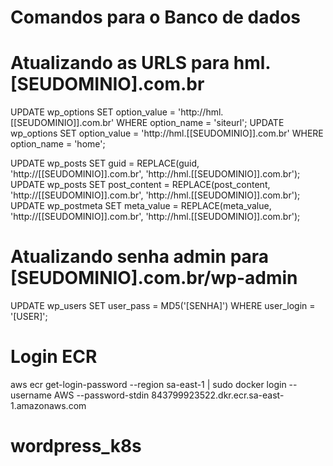# Comandos para o Banco de dados
# Atualizando as URLS para hml.[SEUDOMINIO].com.br
UPDATE wp_options SET option_value = 'http://hml.[[SEUDOMINIO]].com.br' WHERE option_name = 'siteurl';
UPDATE wp_options SET option_value = 'http://hml.[[SEUDOMINIO]].com.br' WHERE option_name = 'home';

UPDATE wp_posts SET guid = REPLACE(guid, 'http://[[SEUDOMINIO]].com.br', 'http://hml.[[SEUDOMINIO]].com.br');
UPDATE wp_posts SET post_content = REPLACE(post_content, 'http://[[SEUDOMINIO]].com.br', 'http://hml.[[SEUDOMINIO]].com.br');
UPDATE wp_postmeta SET meta_value = REPLACE(meta_value, 'http://[[SEUDOMINIO]].com.br', 'http://hml.[[SEUDOMINIO]].com.br');

# Atualizando senha admin para [SEUDOMINIO].com.br/wp-admin

UPDATE wp_users SET user_pass = MD5('[SENHA]') WHERE user_login = '[USER]';

# Login ECR

aws ecr get-login-password --region sa-east-1 | sudo docker login --username AWS --password-stdin 843799923522.dkr.ecr.sa-east-1.amazonaws.com

# wordpress_k8s
